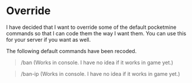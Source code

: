 # Override
I have decided that I want to override some of the default pocketmine commands so that I can code them the way I want them. You can use this for your server if you want as well.

The following default commands have been recoded.

> /ban (Works in console. I have no idea if it works in game yet.)

> /ban-ip (Works in console. I have no idea if it works in game yet.)
